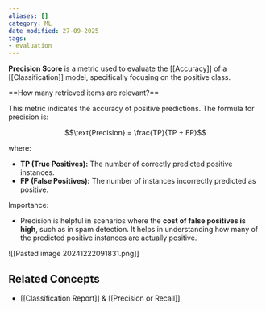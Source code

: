 ```yaml
---
aliases: []
category: ML
date modified: 27-09-2025
tags:
- evaluation
---
```

**Precision Score** is a metric used to evaluate the [[Accuracy]] of a [[Classification]] model, specifically focusing on the positive class.

==How many retrieved items are relevant?==

This metric indicates the accuracy of positive predictions. The formula for precision is:

$$\text{Precision} = \frac{TP}{TP + FP}$$

where:
- **TP (True Positives):** The number of correctly predicted positive instances.
- **FP (False Positives):** The number of instances incorrectly predicted as positive.

Importance:
- Precision is helpful in scenarios where the **cost of false positives is high**, such as in spam detection. It helps in understanding how many of the predicted positive instances are actually positive.

![[Pasted image 20241222091831.png]]

## Related Concepts

- [[Classification Report]] & [[Precision or Recall]]




